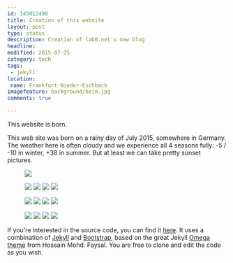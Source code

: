 ```yaml
---
id: 145012490
title: Creation of this website
layout: post
type: status
description: Creation of lab0.net's new blog
headline: 
modified: 2015-07-25
category: tech
tags: 
 - jekyll
location: 
 name: Frankfurt-Nieder-Eschbach
imagefeature: background/heim.jpg
comments: true

---
```


This website is born.

This web site was born on a rainy day of July 2015, somewhere in Germany. The weather here is often cloudy and we experience all 4 seasons fully: -5 / -10 in winter, +38 in summer. But at least we can take pretty sunset pictures.


<figure>
  <a href="/images/de/bho/pink_wide.jpg"><img src="/images/scale/de/bho/pink_wide.jpg"/></a>
</figure>

<figure class="quarter">
  <a href="/images/de/bho/rays.jpg"><img src="/images/scale/de/bho/rays.jpg"/></a>
  <a href="/images/de/bho/orange.jpg"><img src="/images/scale/de/bho/orange.jpg"/></a>
  <a href="/images/de/bho/pink_sheeps.jpg"><img src="/images/scale/de/bho/pink_sheeps.jpg"/></a>
  <a href="/images/de/bho/pink.jpg"><img src="/images/scale/de/bho/pink.jpg"/></a>
</figure>

<figure class="quarter">
  <a href="/images/de/bho/burn.jpg"><img src="/images/scale/de/bho/burn.jpg"/></a>
  <a href="/images/de/bho/horizon_ray.jpg"><img src="/images/scale/de/bho/horizon_ray.jpg"/></a>
  <a href="/images/de/bho/hikoukigumo.jpg"><img src="/images/scale/de/bho/hikoukigumo.jpg"/></a>
  <a href="/images/de/bho/X.jpg"><img src="/images/scale/de/bho/X.jpg"/></a>
</figure>

<figure class="quarter">
  <a href="/images/de/bho/fresh.jpg"><img src="/images/scale/de/bho/fresh.jpg"/></a>
  <a href="/images/de/bho/clear.jpg"><img src="/images/scale/de/bho/clear.jpg"/></a>
  <a href="/images/de/bho/fog.jpg"><img src="/images/scale/de/bho/fog.jpg"/></a>
  <a href="/images/de/bho/snow.jpg"><img src="/images/scale/de/bho/snow.jpg"/></a>
</figure>


If you're interested in the source code, you can find it [here](https://github.com/ununhexium/hmfaysal-omega-theme). It uses a combination of [Jekyll](http://jekyllrb.com/) and [Bootstrap](http://getbootstrap.com/), based on the great Jekyll [Omega theme](http://www.hossainmohdfaysal.com/hmfaysal-omega-theme/) from Hossain Mohd. Faysal. You are free to clone and edit the code as you wish.
